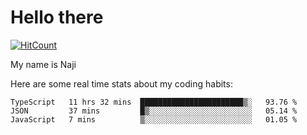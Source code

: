 # Hello there

[![HitCount](http://hits.dwyl.com/na-ji/na-ji.svg)](https://youtu.be/dQw4w9WgXcQ)

My name is Naji

Here are some real time stats about my coding habits:

<!--START_SECTION:waka-->
```text
TypeScript   11 hrs 32 mins  ███████████████████████▒░   93.76 % 
JSON         37 mins         █▒░░░░░░░░░░░░░░░░░░░░░░░   05.14 % 
JavaScript   7 mins          ▒░░░░░░░░░░░░░░░░░░░░░░░░   01.05 % 
```
<!--END_SECTION:waka-->
